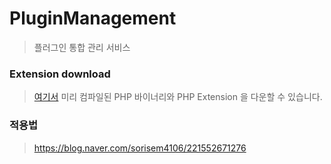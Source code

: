 # PluginManagement
> 플러그인 통합 관리 서비스

### Extension download
> [여기서](https://github.com/nnnlog/pmmp.me) 미리 컴파일된 PHP 바이너리와 PHP Extension 을 다운할 수 있습니다.

### 적용법
> https://blog.naver.com/sorisem4106/221552671276
